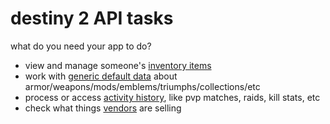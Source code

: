 # destiny 2 API tasks

what do you need your app to do?

- view and manage someone's [inventory items](inventory)
- work with [generic default data](definitions) about armor/weapons/mods/emblems/triumphs/collections/etc
- process or access [activity history](activities), like pvp matches, raids, kill stats, etc
- check what things [vendors](vendors) are selling
